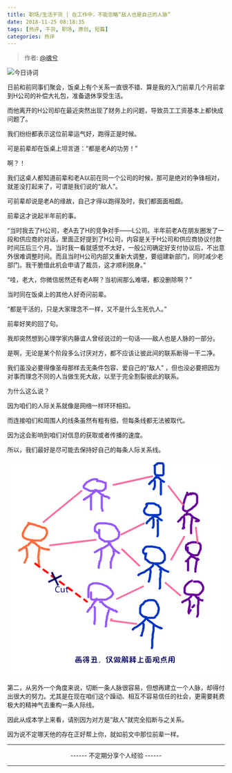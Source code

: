 ```yaml
---
title: 职场/生活干货 | 在工作中，不能忽略“敌人也是自己的人脉”
date: 2018-11-25 08:18:35
tags: [热评, 干货, 职场, 原创, 短篇]
categories: 热评
---
```


> 作者: [@魂兮](http://weibo.com/paigu77)

![今日诗词](https://v2.jinrishici.com/one.svg)

日前和前同事们聚会，饭桌上有个关系一直很不错、算是我的入门前辈几个月前拿到H公司的补偿大礼包，准备退休享受生活。

而他离开的H公司却在最近突然出现了财务上的问题，导致员工工资基本上都快成问题了。

我们纷纷都表示这位前辈运气好，跑得正是时候。

可是前辈却在饭桌上坦言道：“都是老A的功劳！”

啊？！

我们这桌人都知道前辈和老A以前在同一个公司的时候，那可是绝对的争锋相对，就差没打起来了，可谓是我们说的“敌人”。

可前辈却说是老A的缘故，自己才得以跑得及时，我们都面面相觑。

前辈这才说起半年前的事。

“当时我去了H公司，老A去了H的竞争对手——L公司。半年前老A在朋友圈发了一段和供应商的对话，里面正好提到了H公司，内容是关于H公司和供应商协议付款时间压后三个月。当时我一看就感觉不太好，一般公司确定好支付协议后，不出意外很难调整时间。而且当时H公司内部又重新大调整，要组建新部门，同时减少老部门。我干脆借此机会申请了裁员，这才顺利脱身。”

“哇，老大，你微信居然还有老A啊？当初闹那么难堪，都没删除啊？”

当时同在饭桌上的其他人好奇问前辈。

“都是干活的，只是大家理念不一样，又不是什么生死仇人。”

前辈好笑的回了句。

我却突然想到心理学家内藤谊人曾经说过的一句话——敌人也是人脉的一部分。

是啊，无论是某个阶段多么讨厌对方，都不应该让彼此间的联系断得一干二净。

我们虽没必要得像圣母那样去无条件包容、爱自己的“敌人” ，但也没必要把因为对事而理念不同的人当做生死大敌，以至于完全割裂彼此的联系。

为什么这么说？

因为咱们的人际关系就像是网络一样环环相扣。

而连接咱们和周围人的线条虽然有粗有细，但每条线都无法被取代。

因为这会影响到咱们对信息的获取或者传播的速度。

所以，我们最好是尽可能去保持好自己的每条人际关系线。

![职场-生活干货](【职场-生活干货】在工作中，不能忽略“敌人也是自己的人脉”/20181125.jpg)

第二，从另外一个角度来说，切断一条人脉很容易，但想再建立一个人脉，却得付出很大的努力。尤其是在现在咱们这个躁动、相互不容易信任的社会，更需要耗费极大的精神气去重构一条人际线。

因此从成本学上来看，请别因为对方是“敌人”就完全掐断与之关系。

因为说不定哪天他的存在正好帮上你，就如前文中那位前辈一样。

---

<center> ------ 不定期分享个人经验 ------ </center>

---